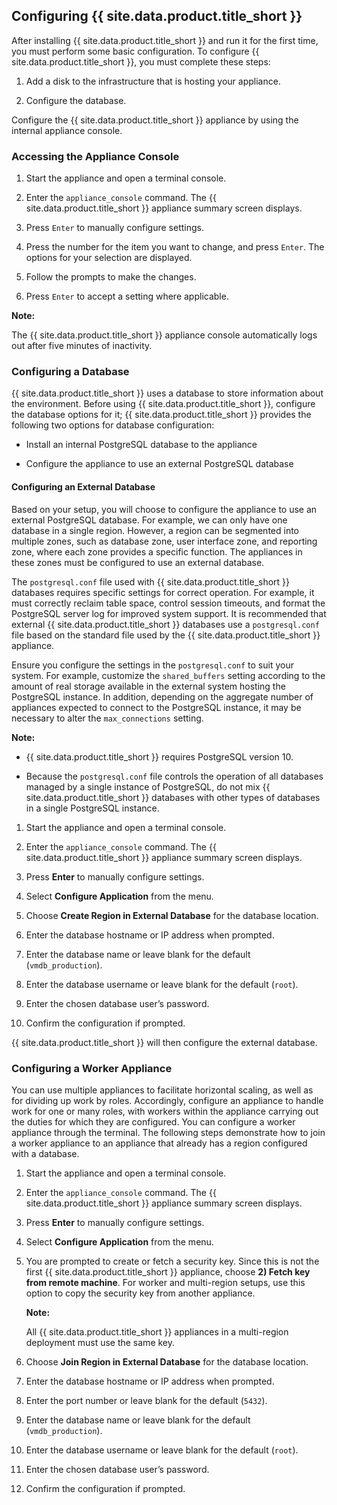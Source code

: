 ## Configuring {{ site.data.product.title_short }}

After installing {{ site.data.product.title_short }} and run it for the first
time, you must perform some basic configuration. To configure
{{ site.data.product.title_short }}, you must complete these steps:

1.  Add a disk to the infrastructure that is hosting your appliance.

2.  Configure the database.

Configure the {{ site.data.product.title_short }} appliance by using the internal
appliance console.

### Accessing the Appliance Console

1.  Start the appliance and open a terminal console.

2.  Enter the `appliance_console` command. The {{ site.data.product.title_short }} appliance
    summary screen displays.

3.  Press `Enter` to manually configure settings.

4.  Press the number for the item you want to change, and press `Enter`.
    The options for your selection are displayed.

5.  Follow the prompts to make the changes.

6.  Press `Enter` to accept a setting where applicable.

**Note:**

The {{ site.data.product.title_short }} appliance console automatically logs out
after five minutes of inactivity.

### Configuring a Database

{{ site.data.product.title_short }} uses a database to store information about the
environment. Before using {{ site.data.product.title_short }}, configure the database
options for it; {{ site.data.product.title_short }} provides the following two
options for database configuration:

  - Install an internal PostgreSQL database to the appliance

  - Configure the appliance to use an external PostgreSQL database


#### Configuring an External Database

Based on your setup, you will choose to configure the appliance to use
an external PostgreSQL database. For example, we can only have one
database in a single region. However, a region can be segmented into
multiple zones, such as database zone, user interface zone, and
reporting zone, where each zone provides a specific function. The
appliances in these zones must be configured to use an external
database.

The `postgresql.conf` file used with {{ site.data.product.title_short }} databases requires
specific settings for correct operation. For example, it must correctly
reclaim table space, control session timeouts, and format the PostgreSQL
server log for improved system support. It is recommended that external {{ site.data.product.title_short }} databases use a
`postgresql.conf` file based on the standard file used by the
{{ site.data.product.title_short }} appliance.

Ensure you configure the settings in the `postgresql.conf` to suit your
system. For example, customize the `shared_buffers` setting according to
the amount of real storage available in the external system hosting the
PostgreSQL instance. In addition, depending on the aggregate number of
appliances expected to connect to the PostgreSQL instance, it may be
necessary to alter the `max_connections` setting.

**Note:**

  - {{ site.data.product.title_short }} requires PostgreSQL version 10.

  - Because the `postgresql.conf` file controls the operation of all
    databases managed by a single instance of PostgreSQL, do not mix
    {{ site.data.product.title_short }} databases with other types of databases in a single
    PostgreSQL instance.

1.  Start the appliance and open a terminal console.

2.  Enter the `appliance_console` command. The {{ site.data.product.title_short }} appliance
    summary screen displays.

3.  Press **Enter** to manually configure settings.

4.  Select **Configure Application** from the menu.

6.  Choose **Create Region in External Database** for the database location.

7.  Enter the database hostname or IP address when prompted.

7.  Enter the database name or leave blank for the default
    (`vmdb_production`).

8.  Enter the database username or leave blank for the default (`root`).

9. Enter the chosen database user’s password.

10. Confirm the configuration if prompted.

{{ site.data.product.title_short }} will then configure the external database.

### Configuring a Worker Appliance

You can use multiple appliances to facilitate horizontal scaling, as
well as for dividing up work by roles. Accordingly, configure an
appliance to handle work for one or many roles, with workers within the
appliance carrying out the duties for which they are configured. You can
configure a worker appliance through the terminal. The following steps
demonstrate how to join a worker appliance to an appliance that already
has a region configured with a database.

1.  Start the appliance and open a terminal console.

2.  Enter the `appliance_console` command. The {{ site.data.product.title_short }} appliance
    summary screen displays.

3.  Press **Enter** to manually configure settings.

4.  Select **Configure Application** from the menu.

5.  You are prompted to create or fetch a security key. Since this is
    not the first {{ site.data.product.title_short }} appliance, choose **2) Fetch key from
    remote machine**. For worker and multi-region setups, use this
    option to copy the security key from another appliance.

    **Note:**

    All {{ site.data.product.title_short }} appliances in a multi-region deployment
    must use the same key.

6.  Choose **Join Region in External Database** for the database location.

7.  Enter the database hostname or IP address when prompted.

8.  Enter the port number or leave blank for the default (`5432`).

9.  Enter the database name or leave blank for the default
    (`vmdb_production`).

10. Enter the database username or leave blank for the default (`root`).

11. Enter the chosen database user’s password.

12. Confirm the configuration if prompted.
